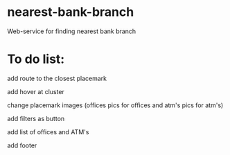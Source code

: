 # nearest-bank-branch
Web-service for finding nearest bank branch

# To do list:
add route to the closest placemark

add hover at cluster

change placemark images (offices pics for offices and atm's pics for atm's)

add filters as button

add list of offices and ATM's

add footer
